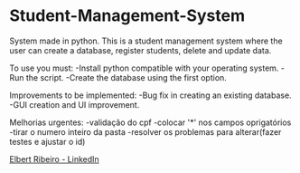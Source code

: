 # Student-Management-System
System made in python.
This is a student management system where the user can create a database, register students, delete and update data.

To use you must:
 -Install python compatible with your operating system.
 -Run the script.
 -Create the database using the first option.

Improvements to be implemented:
 -Bug fix in creating an existing database.
 -GUI creation and UI improvement.

 Melhorias urgentes:
  -validação do cpf
  -colocar '*' nos campos oprigatórios
  -tirar o numero inteiro da pasta
  -resolver os problemas para alterar(fazer testes e ajustar o id)
  
<!DOCTYPE html>
<html>
  <body>
  <div class="LI-profile-badge" data-version="v1" data-size="medium" data-locale="pt_BR" data-type="vertical" data-theme="dark" 
       data-vanity="elbert-ribeiro">
    <a class="LI-simple-link" href='https://br.linkedin.com/in/elbert-ribeiro?trk=profile-badge'>Elbert Ribeiro - LinkedIn</a>
  </div>
  </body>
</html>
